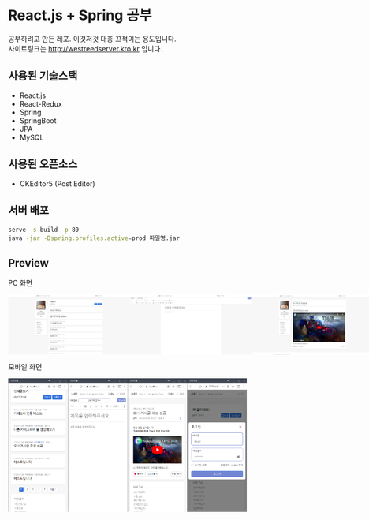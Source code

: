 # React.js + Spring 공부

공부하려고 만든 레포. 이것저것 대충 끄적이는 용도입니다. <br>
사이트링크는 http://westreedserver.kro.kr 입니다. <br>

## 사용된 기술스택

* React.js
* React-Redux
* Spring
* SpringBoot
* JPA
* MySQL

## 사용된 오픈소스

* CKEditor5 (Post Editor)

## 서버 배포

```bash
serve -s build -p 80
java -jar -Dspring.profiles.active=prod 파일명.jar
```

## Preview

PC 화면
<div style="display:flex; flex-direction:row;">
  <img src="https://github.com/westreed/React-Spring-Blog/blob/main/img/PC-1.png" width="49%" height="49%" />
  <img src="https://github.com/westreed/React-Spring-Blog/blob/main/img/PC-2.png" width="49%" height="49%" />
  <img src="https://github.com/westreed/React-Spring-Blog/blob/main/img/PC-3.png" width="49%" height="49%" />
  <img src="https://github.com/westreed/React-Spring-Blog/blob/main/img/PC-4.png" width="49%" height="49%" />
</div>


모바일 화면
<div style="display:flex; flex-direction:row;">
  <img src="https://github.com/westreed/React-Spring-Blog/blob/main/img/M-1.png" width="24%" height="24%" />
  <img src="https://github.com/westreed/React-Spring-Blog/blob/main/img/M-2.png" width="24%" height="24%" />
  <img src="https://github.com/westreed/React-Spring-Blog/blob/main/img/M-3.png" width="24%" height="24%" />
  <img src="https://github.com/westreed/React-Spring-Blog/blob/main/img/M-4.png" width="24%" height="24%" />
</div>
